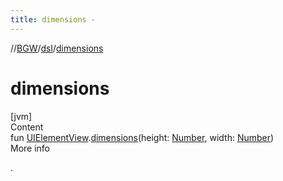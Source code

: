 ```yaml
---
title: dimensions -
---
```

//[BGW](../../index.md)/[dsl](index.md)/[dimensions](dimensions.md)



# dimensions  
[jvm]  
Content  
fun [UIElementView](../tools.aqua.bgw.elements.uielements/-u-i-element-view/index.md).[dimensions](dimensions.md)(height: [Number](https://kotlinlang.org/api/latest/jvm/stdlib/kotlin/-number/index.html), width: [Number](https://kotlinlang.org/api/latest/jvm/stdlib/kotlin/-number/index.html))  
More info  


.

  



